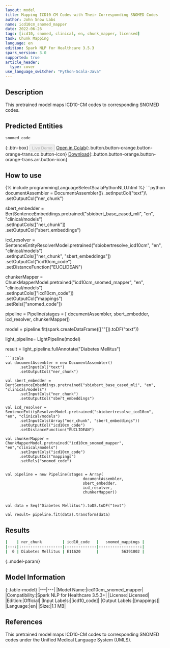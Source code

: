 ```yaml
---
layout: model
title: Mapping ICD10-CM Codes with Their Corresponding SNOMED Codes
author: John Snow Labs
name: icd10cm_snomed_mapper
date: 2022-06-26
tags: [icd10, snomed, clinical, en, chunk_mapper, licensed]
task: Chunk Mapping
language: en
edition: Spark NLP for Healthcare 3.5.3
spark_version: 3.0
supported: true
article_header:
  type: cover
use_language_switcher: "Python-Scala-Java"
---
```


## Description

This pretrained model maps ICD10-CM codes to corresponding SNOMED codes.

## Predicted Entities

`snomed_code`

{:.btn-box}
<button class="button button-orange" disabled>Live Demo</button>
[Open in Colab](https://colab.research.google.com/github/JohnSnowLabs/spark-nlp-workshop/blob/master/tutorials/Certification_Trainings/Healthcare/26.Chunk_Mapping.ipynb){:.button.button-orange.button-orange-trans.co.button-icon}
[Download](https://s3.amazonaws.com/auxdata.johnsnowlabs.com/clinical/models/icd10cm_snomed_mapper_en_3.5.3_3.0_1656230731120.zip){:.button.button-orange.button-orange-trans.arr.button-icon}

## How to use



<div class="tabs-box" markdown="1">
{% include programmingLanguageSelectScalaPythonNLU.html %}
```python
documentAssembler = DocumentAssembler()\
      .setInputCol("text")\
      .setOutputCol("ner_chunk")

sbert_embedder = BertSentenceEmbeddings.pretrained("sbiobert_base_cased_mli", "en", "clinical/models")\
      .setInputCols(["ner_chunk"])\
      .setOutputCol("sbert_embeddings")

icd_resolver = SentenceEntityResolverModel.pretrained("sbiobertresolve_icd10cm", "en", "clinical/models") \
      .setInputCols(["ner_chunk", "sbert_embeddings"]) \
      .setOutputCol("icd10cm_code")\
      .setDistanceFunction("EUCLIDEAN")

chunkerMapper = ChunkMapperModel.pretrained("icd10cm_snomed_mapper", "en", "clinical/models")\
      .setInputCols(["icd10cm_code"])\
      .setOutputCol("mappings")\
      .setRels(["snomed_code"])


pipeline = Pipeline(stages = [
                      documentAssembler,
                      sbert_embedder,
                      icd_resolver,
                      chunkerMapper])

model = pipeline.fit(spark.createDataFrame([[""]]).toDF("text"))

light_pipeline= LightPipeline(model)

result = light_pipeline.fullAnnotate("Diabetes Mellitus")
```
```scala
val documentAssembler = new DocumentAssembler()
      .setInputCol("text")
      .setOutputCol("ner_chunk")

val sbert_embedder = BertSentenceEmbeddings.pretrained("sbiobert_base_cased_mli", "en", "clinical/models")
      .setInputCols("ner_chunk")
      .setOutputCol("sbert_embeddings")

val icd_resolver = SentenceEntityResolverModel.pretrained("sbiobertresolve_icd10cm", "en", "clinical/models")
      .setInputCols(Array("ner_chunk", "sbert_embeddings"))
      .setOutputCol("icd10cm_code")
      .setDistanceFunction("EUCLIDEAN")

val chunkerMapper = ChunkMapperModel.pretrained("icd10cm_snomed_mapper", "en","clinical/models")
      .setInputCols("icd10cm_code")
      .setOutputCol("mappings")
      .setRels("snomed_code")


val pipeline = new Pipeline(stages = Array(
                                  documentAssembler,
                                  sbert_embedder,
                                  icd_resolver,
                                  chunkerMapper))


val data = Seq("Diabetes Mellitus").toDS.toDF("text")

val result= pipeline.fit(data).transform(data)
```
</div>

## Results

```bash
|    | ner_chunk         | icd10_code   |   snomed_mappings |
|---:|:------------------|:-------------|------------------:|
|  0 | Diabetes Mellitus | E11620       |          56391002 |
```

{:.model-param}
## Model Information

{:.table-model}
|---|---|
|Model Name:|icd10cm_snomed_mapper|
|Compatibility:|Spark NLP for Healthcare 3.5.3+|
|License:|Licensed|
|Edition:|Official|
|Input Labels:|[icd10_code]|
|Output Labels:|[mappings]|
|Language:|en|
|Size:|1.1 MB|

## References

This pretrained model maps ICD10-CM codes to corresponding SNOMED codes under the Unified Medical Language System (UMLS).